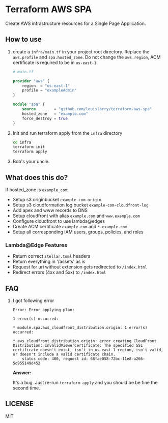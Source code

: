 # Terraform AWS SPA 

Create AWS infrastructure resources for a Single Page Application.

## How to use

1.  create a `infra/main.tf` in your project root directory. Replace the `aws.profile` and `spa.hosted_zone`. Do not change the `aws.region`, ACM certificate is required to be in `us-east-1`.

    ```terraform
    # main.tf

    provider "aws" {
        region  = "us-east-1"
        profile = "exampleAdmin"
    }

    module "spa" {
        source        = "github.com/louislarry/terraform-aws-spa"
        hosted_zone   = "example.com"
        force_destroy = true
    }
    ```

1.  Init and run terraform apply from the `infra` directory

    ```bash
    cd infra
    terraform init
    terraform apply
    ```

1.  Bob's your uncle.

## What does this do?

If hosted_zone is `example_com`:

- Setup s3 originbucket `example-com-origin`
- Setup s3 cloudformation log bucket `example-com-cloudfront-log`
- Add apex and www records to DNS
- Setup cloudfront with alias `example.com` and `www.example.com`
- Configure cloudfront to use lambda@edges
- Create ACM certificate `example.com` and `*.example.com`
- Setup all corresponding IAM users, groups, policies, and roles

### Lambda@Edge Features

- Return correct `stellar.toml` headers
- Return everything in '/assets' as is
- Request for uri without extension gets redirected to `/index.html`
- Redirect errors (4xx and 5xx) to `/index.html`

## FAQ

1.  I got following error

    ```
    Error: Error applying plan:

    1 error(s) occurred:

    * module.spa.aws_cloudfront_distribution.origin: 1 error(s) occurred:

    * aws_cloudfront_distribution.origin: error creating CloudFront Distribution: InvalidViewerCertificate: The specified SSL certificate doesn't exist, isn't in us-east-1 region, isn't valid, or doesn't include a valid certificate chain.
        status code: 400, request id: 68fae058-72bc-11e8-a266-5d955149d452
    ```


    __Answer:__

    It's a bug. Just re-run `terraform apply` and you should be be fine the second time.

## LICENSE

MIT
